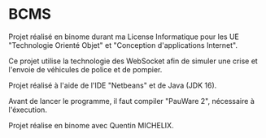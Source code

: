 # BCMS
Projet réalisé en binome durant ma License Informatique pour les UE "Technologie Orienté Objet" et "Conception d'applications Internet".

Ce projet utilise la technologie des WebSocket afin de simuler une crise et l'envoie de véhicules de police et de pompier.

Projet réalisé à l'aide de l'IDE "Netbeans" et de Java (JDK 16).

Avant de lancer le programme, il faut compiler "PauWare 2", nécessaire à l'éxecution.

Projet réalise en binome avec Quentin MICHELIX.
